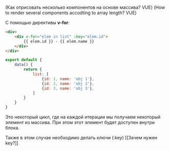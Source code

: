 (Как отрисовать несколько компонентов на основе массива? VUE)
(How to render several components accodting to array length? VUE)

С помощью директивы **v-for**:
```html
<div>
	<div v-for="elem in list" :key="elem.id">
		{{ elem.id }} - {{ elem.name }}
	</div>
</div>
```
```js
export default {
	data() {
		return {
			list: [
				{id: 1, name: 'obj 1'},
				{id: 2, name: 'obj 2'},
				{id: 3, name: 'obj 3'},
			]
		}
	}
}
```

Это некоторый цикл, где на каждой итерации мы получаем некоторый элемент из массива. При этом этот элемент будет доступен внутри блока.

Также в этом случае необходимо делать ключи (:key) [[Зачем нужен key?]]